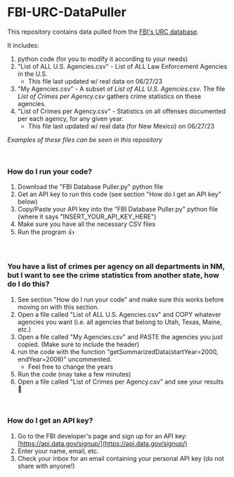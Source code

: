 # FBI-URC-DataPuller
This repository contains data pulled from the [FBI's URC database](https://cde.ucr.cjis.gov/LATEST/webapp/#/pages/docApi). 

It includes:
1. python code (for you to modify it according to your needs)
2. "List of ALL U.S. Agencies.csv" - List of ALL Law Enforcement Agencies in the U.S.
    * This file last updated w/ real data on 06/27/23
3. "My Agencies.csv" - A subset of *List of ALL U.S. Agencies.csv*. The file *List of Crimes per Agency.csv* gathers crime statistics on these agencies.
4. "List of Crimes per Agency.csv" - Statistics on all offenses documented per each agency, for any given year.
    * This file last updated w/ real data (for New Mexico) on 06/27/23

*Examples of these files can be seen in this repository*

<br>

### How do I run your code?
1. Download the "FBI Database Puller.py" python file
2. Get an API key to run this code (see section "How do I get an API key" below)
3. Copy/Paste your API key into the "FBI Database Puller.py" python file (where it says "INSERT_YOUR_API_KEY_HERE")
4. Make sure you have all the necessary CSV files
5. Run the program 👍

<br>

### You have a list of crimes per agency on all departments in NM, but I want to see the crime statistics from another state, how do I do this?
1. See section "How do I run your code" and make sure this works before moving on with this section.
2. Open a file called "List of ALL U.S. Agencies.csv" and COPY whatever agencies you want (i.e. all agencies that belong to Utah, Texas, Maine, etc.)
3. Open a file called "My Agencies.csv" and PASTE the agencies you just copied. (Make sure to include the header)
4. run the code with the function "getSummarizedData(startYear=2000, endYear=2006)" uncommented.
    * Feel free to change the years
5. Run the code (may take a few minutes)
6. Open a file called "List of Crimes per Agency.csv" and see your results 🙂

<br>

### How do I get an API key?
1. Go to the FBI developer's page and sign up for an API key: [https://api.data.gov/signup/](https://api.data.gov/signup/)
2. Enter your name, email, etc.
3. Check your inbox for an email containing your personal API key (do not share with anyone!)
